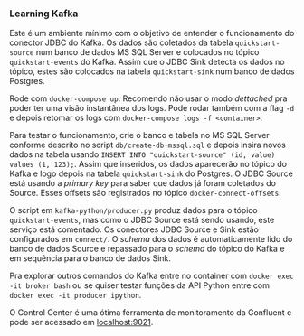 ### Learning Kafka

Este é um ambiente mínimo com o objetivo de entender o funcionamento do conector
JDBC do Kafka. Os dados são coletados da tabela `quickstart-source` num banco de
dados MS SQL Server e colocados no tópico `quickstart-events` do Kafka. Assim
que o JDBC Sink detecta os dados no tópico, estes são colocados na tabela
`quickstart-sink` num banco de dados Postgres.

Rode com `docker-compose up`. Recomendo não usar o modo *dettached* pra poder
ter uma visão instantânea dos logs. Pode rodar também com a flag `-d` e depois
retomar os logs com `docker-compose logs -f <container>`.

Para testar o funcionamento, crie o banco e tabela no MS SQL Server conforme descrito
no script `db/create-db-mssql.sql` e depois insira novos dados na tabela usando 
`INSERT INTO "quickstart-source" (id, value) values (1, 123);`. 
Assim que inseridos, os dados aparecerão no tópico do Kafka e logo depois na tabela `quickstart-sink` do Postgres. O JDBC Source está usando a *primary key* para saber 
que dados já foram coletados do Source. Esses offsets são registrados no tópico `docker-connect-offsets`.

O script em `kafka-python/producer.py` produz dados para o tópico
`quickstart-events`, mas como o JDBC Source está sendo usando, este serviço está
comentado. Os conectores JDBC Source e Sink estão configurados em `connect/`. O
*schema* dos dados é automaticamente lido do banco de dados Source e repassado
para o *schema* do tópico do Kafka e em sequência para o banco de dados Sink.

Pra explorar outros comandos do Kafka entre no container com `docker exec -it
broker bash` ou se quiser testar funções da API Python entre com `docker exec
-it producer ipython`.

O Control Center é uma ótima ferramenta de monitoramento da Confluent e pode ser
acessado em [localhost:9021](https://localhost:9021).

